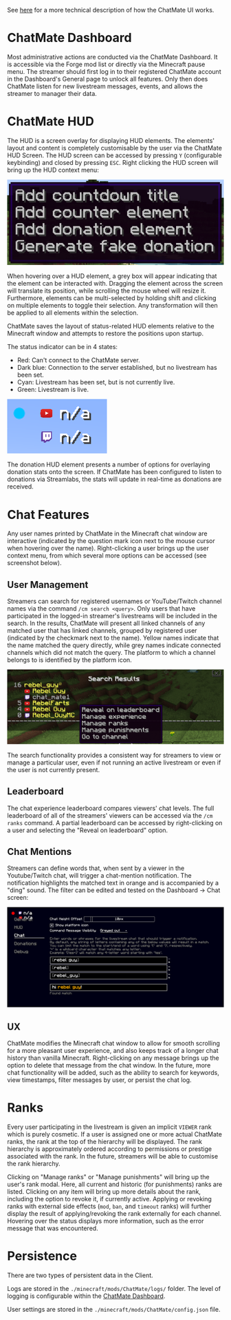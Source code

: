 See [here](interactive-screen.md) for a more technical description of how the ChatMate UI works.

# ChatMate Dashboard
Most administrative actions are conducted via the ChatMate Dashboard. It is accessible via the Forge mod list or directly via the Minecraft pause menu. The streamer should first log in to their registered ChatMate account in the Dashboard's General page to unlock all features. Only then does ChatMate listen for new livestream messages, events, and allows the streamer to manager their data.

# ChatMate HUD
The HUD is a screen overlay for displaying HUD elements. The elements' layout and content is completely customisable by the user via the ChatMate HUD Screen. The HUD screen can be accessed by pressing `Y` (configurable keybinding) and closed by pressing `ESC`. Right clicking the HUD screen will bring up the HUD context menu:

<img src="./assets/hud-context.png">

When hovering over a HUD element, a grey box will appear indicating that the element can be interacted with. Dragging the element across the screen will translate its position, while scrolling the mouse wheel will resize it. Furthermore, elements can be multi-selected by holding shift and clicking on multiple elements to toggle their selection. Any transformation will then be applied to all elements within the selection.

ChatMate saves the layout of status-related HUD elements relative to the Minecraft window and attempts to restore the positions upon startup.

The status indicator can be in 4 states:
- Red: Can't connect to the ChatMate server.
- Dark blue: Connection to the server established, but no livestream has been set.
- Cyan: Livestream has been set, but is not currently live.
- Green: Livestream is live.

<img src="./assets/status.png">

The donation HUD element presents a number of options for overlaying donation stats onto the screen. If ChatMate has been configured to listen to donations via Streamlabs, the stats will update in real-time as donations are received.

# Chat Features
Any user names printed by ChatMate in the Minecraft chat window are interactive (indicated by the question mark icon next to the mouse cursor when hovering over the name). Right-clicking a user brings up the user context menu, from which several more options can be accessed (see screenshot below).

## User Management
Streamers can search for registered usernames or YouTube/Twitch channel names via the command `/cm search <query>`. Only users that have participated in the logged-in streamer's livestreams will be included in the search. In the results, ChatMate will present all linked channels of any matched user that has linked channels, grouped by registered user (indicated by the checkmark next to the name). Yellow names indicate that the name matched the query directly, while grey names indicate connected channels which did not match the query. The platform to which a channel belongs to is identified by the platform icon.

<img src="./assets/search.png">

The search functionality provides a consistent way for streamers to view or manage a particular user, even if not running an active livestream or even if the user is not currently present.

## Leaderboard
The chat experience leaderboard compares viewers' chat levels. The full leaderboard of all of the streamers' viewers can be accessed via the `/cm ranks` command. A partial leaderboard can be accessed by right-clicking on a user and selecting the "Reveal on leaderboard" option.

## Chat Mentions
Streamers can define words that, when sent by a viewer in the Youtube/Twitch chat, will trigger a chat-mention notification. The notification highlights the matched text in orange and is accompanied by a "ding" sound. The filter can be edited and tested on the Dashboard -> Chat screen:

<img src="./assets/chat-mention-filter.png">

## UX
ChatMate modifies the Minecraft chat window to allow for smooth scrolling for a more pleasant user experience, and also keeps track of a longer chat history than vanilla Minecraft. Right-clicking on any message brings up the option to delete that message from the chat window. In the future, more chat functionality will be added, such as the ability to search for keywords, view timestamps, filter messages by user, or persist the chat log.

# Ranks
Every user participating in the livestream is given an implicit `VIEWER` rank which is purely cosmetic. If a user is assigned one or more actual ChatMate ranks, the rank at the top of the hierarchy will be displayed. The rank hierarchy is approximately ordered according to permissions or prestige associated with the rank. In the future, streamers will be able to customise the rank hierarchy.

Clicking on "Manage ranks" or "Manage punishments" will bring up the user's rank modal. Here, all current and historic (for punishments) ranks are listed. Clicking on any item will bring up more details about the rank, including the option to revoke it, if currently active. Applying or revoking ranks with external side effects (`mod`, `ban`, and `timeout` ranks) will further display the result of applying/revoking the rank externally for each channel. Hovering over the status displays more information, such as the error message that was encountered.

# Persistence
There are two types of persistent data in the Client.

Logs are stored in the `./minecraft/mods/ChatMate/logs/` folder. The level of logging is configurable within the [ChatMate Dashboard](#chatmate-dashboard).

User settings are stored in the `./minecraft/mods/ChatMate/config.json` file. 
